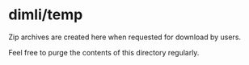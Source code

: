 # dimli/temp

Zip archives are created here when requested for download by users.

Feel free to purge the contents of this directory regularly. 